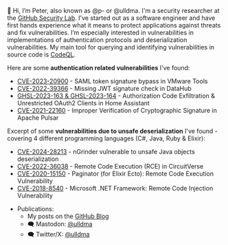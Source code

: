 👋 Hi, I’m Peter, also known as @p- or @ulldma. I'm a security researcher at the [GitHub Security Lab](https://securitylab.github.com/). I've started out as a software engineer and have first hands experience what it means to protect applications against threats and fix vulnerabilities.
I’m especially interested in vulnerabilities in implementations of authentication protocols and deserialization vulnerabilities. My main tool for querying and identifying vulnerabilities in source code is [CodeQL](https://codeql.github.com/).

Here are some **authentication related vulnerabilities** I've found:

* [CVE-2023-20900](https://support.broadcom.com/web/ecx/support-content-notification/-/external/content/SecurityAdvisories/0/23664) - SAML token signature bypass in VMware Tools
* [CVE-2022-39366](https://github.blog/2023-03-03-github-security-lab-audited-datahub-heres-what-they-found/) - Missing JWT signature check in DataHub
* [GHSL-2023-163 & GHSL-2023-164](https://github.blog/2023-11-30-securing-our-home-labs-home-assistant-code-review/) - Authorization Code Exfiltration & Unrestricted OAuth2 Clients in Home Assistant
* [CVE-2021-22160](https://www.openwall.com/lists/oss-security/2021/05/25/4) - Improper Verification of Cryptographic Signature in Apache Pulsar

Excerpt of some **vulnerabilities due to unsafe deserialization** I've found - covering 4 different programming languages (C#, Java, Ruby & Elixir):

* [CVE-2024-28213](https://github.com/advisories/GHSA-j7jm-8gf5-frcm) - nGrinder vulnerable to unsafe Java objects deserialization
* [CVE-2022-36038](https://securitylab.github.com/advisories/GHSL-2022-069_CircuitVerse/) - Remote Code Execution (RCE) in CircuitVerse
* [CVE-2020-15150](https://github.com/duffelhq/paginator/security/advisories/GHSA-w98m-2xqg-9cvj) - Paginator (for Elixir Ecto): Remote Code Execution Vulnerability
* [CVE-2018-8540](https://msrc.microsoft.com/update-guide/en-US/advisory/CVE-2018-8540) - Microsoft .NET Framework: Remote Code Injection Vulnerability


- Publications:
    - My posts on the [GitHub Blog](https://github.blog/author/stockli/)
    - 🗨️ Mastodon: [@ulldma](https://infosec.exchange/@ulldma)
    - 🗨️ Twitter/X: [@ulldma](https://twitter.com/ulldma)


